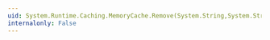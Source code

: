 ```yaml
---
uid: System.Runtime.Caching.MemoryCache.Remove(System.String,System.String)
internalonly: False
---
```

